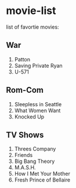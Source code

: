 # movie-list
list of favortie movies:  
## War
1. Patton
1. Saving Private Ryan
1. U-571

## Rom-Com
1. Sleepless in Seattle
1. What Women Want
1. Knocked Up

## TV Shows
1. Threes Company
1. Friends
1. Big Bang Theory
1. M.A.S.H.
1. How I Met Your Mother
1. Fresh Prince of Bellaire
